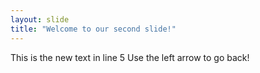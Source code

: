 ```yaml
---
layout: slide
title: "Welcome to our second slide!"
---
```

This is the new text in line 5
Use the left arrow to go back!